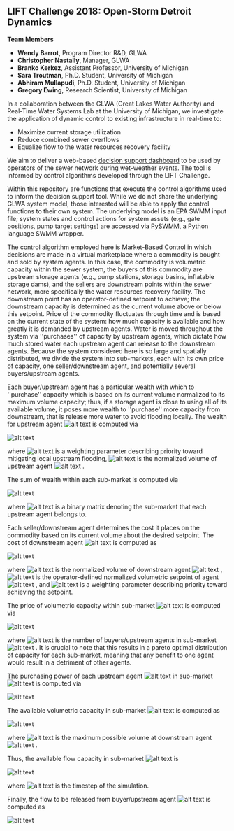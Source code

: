 ## LIFT Challenge 2018: Open-Storm Detroit Dynamics

**Team Members**
* **Wendy Barrot**, Program Director R&D, GLWA
* **Christopher Nastally**, Manager, GLWA
* **Branko Kerkez**, Assistant Professor, University of Michigan
* **Sara Troutman**, Ph.D. Student, University of Michigan
* **Abhiram Mullapudi**, Ph.D. Student, University of Michigan
* **Gregory Ewing**, Research Scientist, University of Michigan

In a collaboration between the GLWA (Great Lakes Water Authority) and Real-Time
Water Systems Lab at the University of Michigan, we investigate the application
of dynamic control to existing infrastructure in real-time to:
* Maximize current storage utilization
* Reduce combined sewer overflows
* Equalize flow to the water resources recovery facility

We aim to deliver a web-based 
[decision support dashboard](http://data.open-storm.org:3000/dashboard/snapshot/APOGoFd9HldAIICaG7l4aGZRnKwc1rtn?orgId=1) 
to be used by operators of
the sewer network during wet-weather events. The tool is informed by control
algorithms developed through the LIFT Challenge.

Within this repository are functions that execute the control algorithms used
to inform the decision support tool. While we do not share the underlying
GLWA system model, those interested will be able to apply the control functions
to their own system. The underlying model is an EPA SWMM input file; system
states and control actions for system assets (e.g., gate positions, pump target
settings) are accessed via [PySWMM](https://github.com/OpenWaterAnalytics/pyswmm),
a Python language SWMM wrapper.

The control algorithm employed here is Market-Based Control in which decisions
are made in a virtual marketplace where a commodity is bought and sold by
system agents. In this case, the commodity is volumetric capacity within the
sewer system, the buyers of this commodity are upstream storage agents
(e.g., pump stations, storage basins, inflatable storage dams), and the sellers
are downstream points within the sewer network, more specifically the water
resources recovery facility. The downstream point has an operator-defined
setpoint to achieve; the downstream capacity is determined as the current volume
above or below this setpoint. Price of the commodity fluctuates through time and
is based on the current state of the system: how much capacity is available and
how greatly it is demanded by upstream agents. Water is moved throughout the
system via ''purchases'' of capacity by upstream agents, which dictate how much
stored water each upstream agent can release to the downstream agents. Because
the system considered here is so large and spatially distributed, we divide the
system into sub-markets, each with its own price of capacity, one
seller/downstream agent, and potentially several buyers/upstream agents.

Each buyer/upstream agent has a particular wealth with which to ''purchase''
capacity which is based on its current volume normalized to its maximum volume
capacity; thus, if a storage agent is close to using all of its available
volume, it poses more wealth to ''purchase'' more capacity from downstream,
that is release more water to avoid flooding locally. The wealth for upstream
agent
![alt text](https://latex.codecogs.com/gif.latex?\inline&space;i)
is computed via

![alt text](https://latex.codecogs.com/gif.latex?P_{wealth,i}&space;=&space;uparam_i&space;\times&space;V_{up,i})

where
![alt text](https://latex.codecogs.com/gif.latex?\inline&space;uparam_i)
is a weighting parameter describing priority toward mitigating
local upstream flooding,
![alt text](https://latex.codecogs.com/gif.latex?\inline&space;V_{up,i})
is the normalized volume of upstream agent
![alt text](https://latex.codecogs.com/gif.latex?\inline&space;i)
.

The sum of wealth within each sub-market is computed via

![alt text](https://latex.codecogs.com/gif.latex?G_{wealth}&space;=&space;P_{wealth}&space;*&space;groupM^T)

where
![alt text](https://latex.codecogs.com/gif.latex?\inline&space;groupM)
is a binary matrix denoting the sub-market that each upstream
agent belongs to.

Each seller/downstream agent determines the cost it places on
the commodity based on its current volume about the desired setpoint. The cost
of downstream agent
![alt text](https://latex.codecogs.com/gif.latex?\inline&space;j)
is computed as

![alt text](https://latex.codecogs.com/gif.latex?D_{cost,j}&space;=&space;\left(&space;V_{down,j}&space;-&space;setpt_{j}&space;\right)&space;\times&space;dparam_j)

where
![alt text](https://latex.codecogs.com/gif.latex?\inline&space;V_{down,j})
is the normalized volume of downstream agent
![alt text](https://latex.codecogs.com/gif.latex?\inline&space;j)
,
![alt text](https://latex.codecogs.com/gif.latex?\inline&space;setpt_{j})
is the operator-defined normalized volumetric setpoint of agent
![alt text](https://latex.codecogs.com/gif.latex?\inline&space;j)
, and
![alt text](https://latex.codecogs.com/gif.latex?\inline&space;dparam)
is a weighting parameter describing priority toward achieving the setpoint.

The price of volumetric capacity within sub-market
![alt text](https://latex.codecogs.com/gif.latex?\inline&space;j)
is computed via

![alt text](https://latex.codecogs.com/gif.latex?p_j&space;=&space;\frac{G_{wealth,j}&space;&plus;&space;D_{cost,j}}{n_j&space;&plus;&space;1})

where
![alt text](https://latex.codecogs.com/gif.latex?\inline&space;n_j)
is the number of buyers/upstream agents in sub-market
![alt text](https://latex.codecogs.com/gif.latex?\inline&space;j)
. It is crucial to note that this results in a pareto optimal distribution of
capacity for each sub-market, meaning that any benefit to one agent would result
in a detriment of other agents.

The purchasing power of each upstream agent
![alt text](https://latex.codecogs.com/gif.latex?\inline&space;i)
in sub-market
![alt text](https://latex.codecogs.com/gif.latex?\inline&space;j)
is computed via

![alt text](https://latex.codecogs.com/gif.latex?P_{power,i}&space;=&space;\max\left(&space;P_{wealth,i}&space;-&space;p_j,&space;0&space;\right))

The available volumetric capacity in sub-market
![alt text](https://latex.codecogs.com/gif.latex?\inline&space;j)
is computed as

![alt text](https://latex.codecogs.com/gif.latex?V_{available,j}&space;=&space;(1-V_{down,j})&space;\times&space;V_{max,j})

where
![alt text](https://latex.codecogs.com/gif.latex?\inline&space;V_{max,j})
is the maximum possible volume at downstream agent
![alt text](https://latex.codecogs.com/gif.latex?\inline&space;j)
.

Thus, the available flow capacity in sub-market
![alt text](https://latex.codecogs.com/gif.latex?\inline&space;j)
is

![alt text](https://latex.codecogs.com/gif.latex?Q_{available,j}&space;=&space;\frac{V_{available,j}}{T})

where
![alt text](https://latex.codecogs.com/gif.latex?\inline&space;T)
is the timestep of the simulation.

Finally, the flow to be released from buyer/upstream agent
![alt text](https://latex.codecogs.com/gif.latex?\inline&space;i)
is computed as

![alt text](https://latex.codecogs.com/gif.latex?Q_{goal,i}&space;=&space;Q_{available,j}&space;\times&space;P_{power,i})

